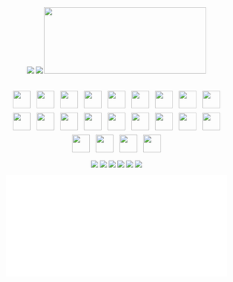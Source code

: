 

<div align="center">
  
  <img src="https://github-readme-stats.vercel.app/api?username=ezezz7&show_icons=true&theme=transparent&hide_border=true&title_color=FFFFFF" height="130px" />
  
  <img src="https://github-readme-stats.vercel.app/api/top-langs/?username=ezezz7&layout=compact&theme=transparent&hide_border=true&title_color=FFFFFF" height="130px" />

  <img height="151px" width="369px" src="https://nirzak-streak-stats.vercel.app/?user=ezezz7&theme=transparent&&hide_border=true&title_color=FFFFFF" height="130px"/>

</div>

<br>
  
<p align="center">
  <img src="https://skillicons.dev/icons?i=js" width="40" height="40" style="margin: 5px;">
  <img src="https://skillicons.dev/icons?i=ts" width="40" height="40" style="margin: 5px;">
  <img src="https://skillicons.dev/icons?i=html" width="40" height="40" style="margin: 5px;">
  <img src="https://skillicons.dev/icons?i=css" width="40" height="40" style="margin: 5px;">
  <img src="https://skillicons.dev/icons?i=python" width="40" height="40" style="margin: 5px;">
  <img src="https://skillicons.dev/icons?i=react" width="40" height="40" style="margin: 5px;">
  <img src="https://skillicons.dev/icons?i=postgres" width="40" height="40" style="margin: 5px;">
  <img src="https://skillicons.dev/icons?i=nodejs" width="40" height="40" style="margin: 5px;">
  <img src="https://skillicons.dev/icons?i=express" width="40" height="40" style="margin: 5px;">
  <img src="https://skillicons.dev/icons?i=tailwind" width="40" height="40" style="margin: 5px;">
  <img src="https://skillicons.dev/icons?i=nextjs" width="40" height="40" style="margin: 5px;">
  <img src="https://skillicons.dev/icons?i=bootstrap" width="40" height="40" style="margin: 5px;">
  <img src="https://skillicons.dev/icons?i=php" width="40" height="40" style="margin: 5px;">
  <img src="https://skillicons.dev/icons?i=nginx" width="40" height="40" style="margin: 5px;">
  <img src="https://skillicons.dev/icons?i=prisma" width="40" height="40" style="margin: 5px;">
  <img src="https://skillicons.dev/icons?i=adonis" width="40" height="40" style="margin: 5px;">
  <img src="https://skillicons.dev/icons?i=nestjs" width="40" height="40" style="margin: 5px;">
  <img src="https://skillicons.dev/icons?i=jquery" width="40" height="40" style="margin: 5px;">
  <img src="https://skillicons.dev/icons?i=supabase" width="40" height="40" style="margin: 5px;">
  <img src="https://skillicons.dev/icons?i=npm" width="40" height="40" style="margin: 5px;">
  <img src="https://skillicons.dev/icons?i=mysql" width="40" height="40" style="margin: 5px;">
  <img src="https://skillicons.dev/icons?i=figma" width="40" height="40" style="margin: 5px;">
  
  
</p>



  
<p align="center">
    <img src="https://img.shields.io/badge/VSCode-007ACC?style=for-the-badge&logo=visualstudiocode&logoColor=white" />
    <img src="https://img.shields.io/badge/Docker-2496ED?style=for-the-badge&logo=docker&logoColor=white" />
    <img src="https://img.shields.io/badge/Insomnia-4000BF?style=for-the-badge&logo=insomnia&logoColor=white" />
    <img src="https://img.shields.io/badge/Windows-0078D6?style=for-the-badge&logo=windows&logoColor=white" />
    <img src="https://img.shields.io/badge/Git-F05032?style=for-the-badge&logo=git&logoColor=white" />
    <img src="https://img.shields.io/badge/Trello-0052CC?style=for-the-badge&logo=trello&logoColor=white" />
</p>



<p align="center">
  <img src="https://github.com/ezezz7/metrics/blob/main/github-metrics.svg" alt="Calendário de Contribuições">
</p>



